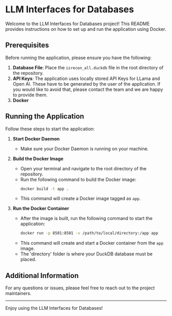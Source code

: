 # LLM Interfaces for Databases

Welcome to the LLM Interfaces for Databases project! This README provides instructions on how to set up and run the application using Docker.

## Prerequisites

Before running the application, please ensure you have the following:

1. **Database File**: Place the `isrecon_all.duckdb` file in the root directory of the repository.
2. **API Keys**: The application uses locally stored API Keys for LLama and Open AI. These have to be generated by the user of the application. If you would like to avoid that, please contact the team and we are happy to provide them.
3. **Docker**

## Running the Application

Follow these steps to start the application:

1. **Start Docker Daemon**
   - Make sure your Docker Daemon is running on your machine.

2. **Build the Docker Image**
   - Open your terminal and navigate to the root directory of the repository.
   - Run the following command to build the Docker image:
     ```bash
     docker build -t app .
     ```
   - This command will create a Docker image tagged as `app`.

3. **Run the Docker Container**
   - After the image is built, run the following command to start the application:
     ```bash
     docker run -p 8501:8501 -v /path/to/local/directory:/app app
     ```
   - This command will create and start a Docker container from the `app` image.
   - The 'directory' folder is where your DuckDB database must be placed.

## Additional Information

For any questions or issues, please feel free to reach out to the project maintainers.

---

Enjoy using the LLM Interfaces for Databases!
